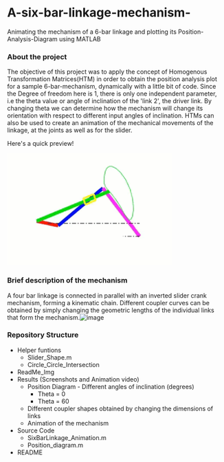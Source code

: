 # A-six-bar-linkage-mechanism-
Animating the mechanism of a 6-bar linkage and plotting its Position-Analysis-Diagram using MATLAB

### About the project
The objective of this project was to apply the concept of Homogenous Transformation Matrices(HTM) in order to obtain the position analysis plot for a sample 6-bar-mechanism, dynamically with a little bit of code. Since the Degree of freedom here is 1, there is only one independent parameter, i.e the theta value or angle of inclination of the 'link 2', the driver link. By changing theta we can determine how the mechanism will change its orientation with respect to different input angles of inclination. HTMs can also be used to create an animation of the mechanical movements of the linkage, at the joints as well as for the slider. 

Here's a quick preview!


![](ReadMe_Img/Animation.GIF)


### Brief description of the mechanism
A four bar linkage is connected in parallel with an inverted slider crank mechanism, forming a kinematic chain. Different coupler curves can be obtained by simply changing the geometric lengths of the individual links that form the mechanism.![image](https://user-images.githubusercontent.com/60460452/90776526-d4abc000-e317-11ea-8d03-4a5f71e1ce11.png)


### Repository Structure
* Helper funtions
  * Slider_Shape.m 
  * Circle_Circle_Intersection
* ReadMe_Img
* Results (Screenshots and Animation video)
  * Position Diagram - Different angles of inclination (degrees)
    * Theta = 0
    * Theta = 60
  * Different coupler shapes obtained by changing the dimensions of links
  * Animation of the mechanism
* Source Code
  * SixBarLinkage_Animation.m
  * Position_diagram.m
* README

